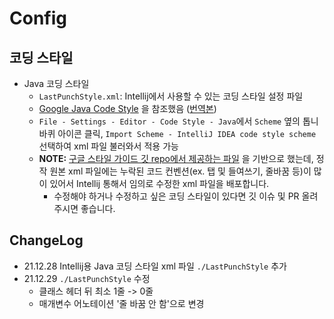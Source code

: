# Config

## 코딩 스타일
- Java 코딩 스타일
  - `LastPunchStyle.xml`: Intellij에서 사용할 수 있는 코딩 스타일 설정 파일
  - [Google Java Code Style](https://google.github.io/styleguide/javaguide.html) 을 참조했음
    ([번역본](https://newwisdom.tistory.com/96))
  - `File - Settings - Editor - Code Style - Java`에서 `Scheme` 옆의 톱니바퀴 아이콘 클릭,
    `Import Scheme - IntelliJ IDEA code style scheme` 선택하여 xml 파일 불러와서 적용 가능
  - **NOTE:** [구글 스타일 가이드 깃 repo에서 제공하는 파일](https://github.com/google/styleguide/blob/gh-pages/intellij-java-google-style.xml) 을
    기반으로 했는데, 정작 원본 xml 파일에는 누락된 코드 컨벤션(ex. 탭 및 들여쓰기, 줄바꿈 등)이 많이 있어서
    Intellij 통해서 임의로 수정한 xml 파일을 배포합니다.
    - 수정해야 하거나 수정하고 싶은 코딩 스타일이 있다면 깃 이슈 및 PR 올려주시면 좋습니다.

## ChangeLog
- 21.12.28 Intellij용 Java 코딩 스타일 xml 파일 `./LastPunchStyle` 추가
- 21.12.29 `./LastPunchStyle` 수정
  - 클래스 헤더 뒤 최소 1줄 -> 0줄
  - 매개변수 어노테이션 '줄 바꿈 안 함'으로 변경
